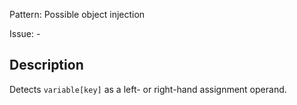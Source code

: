 Pattern: Possible object injection

Issue: -

## Description

Detects `variable[key]` as a left- or right-hand assignment operand.
